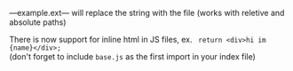 —example.ext— will replace the string with the file (works with reletive and absolute paths)  
    
There is now support for inline html in JS files, ex. ```
return <div>hi im {name}</div>;```  
(don't forget to include `base.js` as the first import in your index file)  